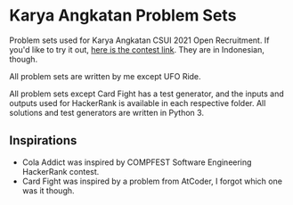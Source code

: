 # Karya Angkatan Problem Sets

Problem sets used for Karya Angkatan CSUI 2021 Open Recruitment. If you'd like to try it out, [here is the contest link](https://www.hackerrank.com/recruitment-ka-csui21). They are in Indonesian, though.

All problem sets are written by me except UFO Ride.

All problem sets except Card Fight has a test generator, and the inputs and outputs used for HackerRank is available in each respective folder. All solutions and test generators are written in Python 3.

## Inspirations

-   Cola Addict was inspired by COMPFEST Software Engineering HackerRank contest.
-   Card Fight was inspired by a problem from AtCoder, I forgot which one was it though.
